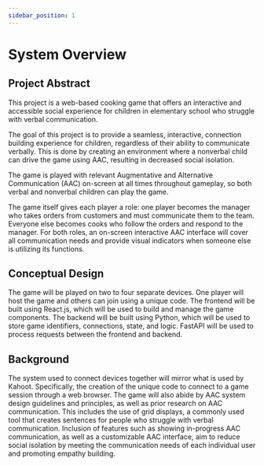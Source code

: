 ```yaml
---
sidebar_position: 1
---
```


# System Overview
## Project Abstract
This project is a web-based cooking game that offers an interactive and accessible social experience for children in elementary school who struggle with verbal communication. 

The goal of this project is to provide a seamless, interactive, connection building experience for children, regardless of their ability to communicate verbally. This is done by creating an environment where a nonverbal child can drive the game using AAC, resulting in decreased social isolation. 

The game is played with relevant Augmentative and Alternative Communication (AAC) on-screen at all times throughout gameplay, so both verbal and nonverbal children can play the game. 

The game itself gives each player a role: one player becomes the manager who takes orders from customers and must communicate them to the team. Everyone else becomes cooks who follow the orders and respond to the manager. For both roles, an on-screen interactive AAC interface will cover all communication needs and provide visual indicators when someone else is utilizing its functions. 

## Conceptual Design
The game will be played on two to four separate devices. One player will host the game and others can join using a unique code. The frontend will be built using React.js, which will be used to build and manage the game components. The backend will be built using Python, which will be used to store game identifiers, connections, state, and logic. FastAPI will be used to process requests between the frontend and backend.

## Background
The system used to connect devices together will mirror what is used by Kahoot. Specifically, the creation of the unique code to connect to a game session through a web browser. The game will also abide by AAC system design guidelines and principles, as well as prior research on AAC communication. This includes the use of grid displays, a commonly used tool that creates sentences for people who struggle with verbal communication. Inclusion of features such as showing in-progress AAC communication, as well as a customizable AAC interface, aim to reduce social isolation by meeting the communication needs of each individual user and promoting empathy building.
